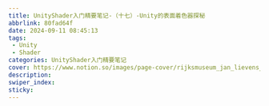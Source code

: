 ```yaml
---
title: UnityShader入门精要笔记-（十七）-Unity的表面着色器探秘
abbrlink: 80fad64f
date: 2024-09-11 08:45:13
tags:
 - Unity
 - Shader
categories: UnityShader入门精要笔记
cover: https://www.notion.so/images/page-cover/rijksmuseum_jan_lievens_1627.jpg
description:
swiper_index:
sticky:
---
```

